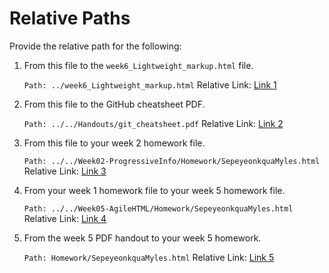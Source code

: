 # Relative Paths

Provide the relative path for the following:

1. From this file to the `week6_Lightweight_markup.html` file.
   
   `Path: ../week6_Lightweight_markup.html`
   Relative Link: [Link 1](../week6_Lightweight_markup.html)

2. From this file to the GitHub cheatsheet PDF.

   `Path: ../../Handouts/git_cheatsheet.pdf`
   Relative Link: [Link 2](../../Handouts/git_cheatsheet.pdf)

3. From this file to your week 2 homework file.

   `Path: ../../Week02-ProgressiveInfo/Homework/SepeyeonkquaMyles.html`
   Relative Link: [Link 3](../../Week02-ProgressiveInfo/Homework/SepeyeonkquaMyles.html)

4. From your week 1 homework file to your week 5 homework file.

   `Path: ../../Week05-AgileHTML/Homework/SepeyeonkquaMyles.html`
   Relative Link: [Link 4](../../Week05-AgileHTML/Homework/SepeyeonkquaMyles.html)

5. From the week 5 PDF handout to your week 5 homework.

   `Path: Homework/SepeyeonkquaMyles.html`
   Relative Link: [Link 5](../Week05-AgileHTML/Homework/SepeyeonkquaMyles.html)

